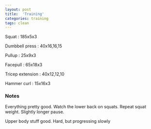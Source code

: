 ```yaml
---
layout: post
title:  'Training'
categories: training
tags: clean
---
```


Squat  :  185x5x3

Dumbbell press  :  40x16,16,15

Pullup  :  25x9x3

Facepull  : 65x18x3

Tricep extension  :  40x12,12,10

Hammer curl  :  15x16x3

### Notes

Everything pretty good. Watch the lower back on squats. Repeat squat weight. Slightly longer pause.

Upper body stuff good. Hard, but progressing slowly
